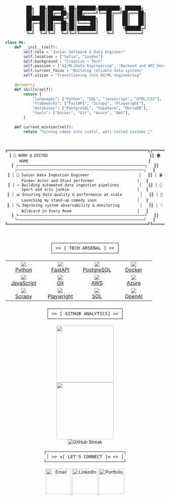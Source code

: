 <div align="center">
<pre>
██╗  ██╗██████╗ ██╗███████╗████████╗ ██████╗
 ██║  ██║██╔══██╗██║██╔════╝╚══██╔══╝██╔═══██╗
 ███████║██████╔╝██║███████╗   ██║   ██║   ██║
 ██╔══██║██╔══██╗██║╚════██║   ██║   ██║   ██║
  ██║  ██║██║  ██║██║███████║   ██║   ╚██████╔╝ 
╚═╝  ╚═╝╚═╝  ╚═╝╚═╝╚══════╝   ╚═╝    ╚═════╝
</pre>
</div>

```python
class Me:
    def __init__(self):
        self.role = "Junior Software & Data Engineer"
        self.location = ["Sofia", "London"]
        self.background = "Creative → Tech"
        self.passion = ["AI/ML/Data Engineering", "Backend and API Design", "DevOps"]
        self.current_focus = "Building reliable data systems"
        self.vision = "Transitioning into AI/ML engineering"
        
    @property
    def skills(self):
        return {
            "languages": ["Python", "SQL", "JavaScript", "HTML/CSS"],
            "frameworks": ["FastAPI", "Scrapy", "Playwright"],
            "databases": ["PostgreSQL", "Supabase", "MariaDB"],
            "tools": ["Docker", "Git", "Azure", "AWS"],
        }
        
    def current_mission(self):
        return "Turning ideas into useful, well-tested systems 🎯"
```

<div align="center">
<pre>
    
  ```ascii
╔══════════════════════════════════════════════════════════════╗╔══════════════════════════════════════════════════════════════╗
║ 🏢 WORK @ EDITED                                             ║║ 🏠 HOME                                                     ║
║ ┌────────────────────────────────────────────────────────┐   ║║ ┌────────────────────────────────────────────────────────┐   ║
║ │ 🚀 Junior Data Ingestion Engineer                      │   ║║ │ 🎬 Former Actor and Stunt performer                   │   ║
║ │ ⚡ Building automated data ingestion pipelines         │   ║║ │ 🤸 Sport and arts junkie                              │   ║
║ │ 📊 Ensuring data quality & performance at scale        │   ║║ │ 🎤 Launching my stand-up comedy soon                  │   ║
║ │ 🔍 Improving system observability & monitoring         │   ║║ │ 🃏 Wildcard in Every Room                             │   ║
║ └────────────────────────────────────────────────────────┘   ║║ └────────────────────────────────────────────────────────┘   ║
╚══════════════════════════════════════════════════════════════╝╚══════════════════════════════════════════════════════════════╝

  ```
</pre>
</div>

<div align="center">
<pre>
┌────────────────────────┐
│ >> [ TECH ARSENAL ] << │
└────────────────────────┘
</pre>
</div>

 <table align="center" style="border-collapse: collapse;">
    <tr>
      <td align="center" width="100">
        <a href="https://www.python.org/" target="_blank">
          <img src="https://img.icons8.com/arcade/64/python.png"/><br>Python
        </a>
      </td>
      <td align="center" width="100">
        <a href="https://fastapi.tiangolo.com/" target="_blank">
          <img src="https://img.icons8.com/arcade/64/lightning-bolt.png"/><br>FastAPI
        </a>
      </td>
      <td align="center" width="100">
        <a href="https://www.postgresql.org/" target="_blank">
          <img src="https://img.icons8.com/arcade/64/database.png"/><br>PostgreSQL
        </a>
      </td>
      <td align="center" width="100">
        <a href="https://www.docker.com/" target="_blank">
          <img src="https://img.icons8.com/arcade/64/whale.png"/><br>Docker
        </a>
      </td>
    </tr>
    <tr>
      <td align="center" width="100">
        <a href="https://developer.mozilla.org/en-US/docs/Web/JavaScript" target="_blank">
          <img src="https://img.icons8.com/arcade/64/javascript.png"/><br>JavaScript
        </a>
      </td>
      <td align="center" width="100">
        <a href="https://git-scm.com/" target="_blank">
          <img src="https://img.icons8.com/arcade/64/git.png"/><br>Git
        </a>
      </td>
      <td align="center" width="100">
        <a href="https://aws.amazon.com/" target="_blank">
          <img src="https://img.icons8.com/arcade/64/cloud.png"/><br>AWS
        </a>
      </td>
      <td align="center" width="100">
        <a href="https://azure.microsoft.com/" target="_blank">
          <img src="https://img.icons8.com/arcade/64/azure.png"/><br>Azure
        </a>
      </td>
    </tr>
    <tr>
      <td align="center" width="100">
        <a href="https://scrapy.org/" target="_blank">
          <img src="https://img.icons8.com/arcade/64/spider.png"/><br>Scrapy 
        </a>
      </td>
      <td align="center" width="100">
        <a href="https://playwright.dev/" target="_blank">
          <img src="https://img.icons8.com/arcade/64/theatre-masks.png"/><br>Playwright
        </a>
      </td>
      <td align="center" width="100">
        <a href="https://www.sqlite.org/index.html" target="_blank">
          <img src="https://img.icons8.com/arcade/64/puzzle.png"/><br>SQL
        </a>
      </td>
      <td align="center" width="100">
        <a href="https://platform.openai.com/" target="_blank">
          <img src="https://img.icons8.com/arcade/64/robot.png"/><br>OpenAI
        </a>
      </td>
    </tr>
  </table>

<div align="center">
<pre>
┌───────────────────────────┐
│ >> [ GITHUB ANALYTICS] << │
└───────────────────────────┘
</pre>
</div>

<div align="center">
<img height="180em" src="https://github-readme-stats.vercel.app/api/top-langs/?username=hristokbonev&layout=compact&langs_count=8&theme=dark"/>
</div>

<div align="center">
<img height="180em" src="https://github-readme-stats.vercel.app/api?username=hristokbonev&show_icons=true&theme=dark&hide_border=true&cache_seconds=86400"/>
</div>

<div align="center">
  <img src="https://github-readme-streak-stats.herokuapp.com/?user=hristokbonev&theme=dark" alt="GitHub Streak" />
</div>

<div align="center">
<pre>
┌─────────────────────────────┐
│ >> ✉[ LET'S CONNECT ]✉ << │
└─────────────────────────────┘
</pre>
</div>

<div align="center">

  <a href="mailto:chkbonev@gmail.com">
    <img src="https://static.wikia.nocookie.net/logopedia/images/6/6b/OE1999.svg/revision/latest?cb=20231224163913" width="80" alt="Email" />
  </a>
  <a href="https://linkedin.com/in/hristo-bonev">
    <img src="https://img.icons8.com/?size=512&id=Ug9MzXaG6ULZ&format=png" width="80" alt="LinkedIn" />
  </a>
  <a href="https://hristobonev.com">
    <img src="https://upload.wikimedia.org/wikipedia/commons/0/0b/Windows_95_FOLDER.png" width="80" alt="Portfolio" />
  </a>

</div>


</div>


